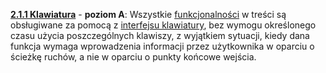 [**2.1.1 Klawiatura**](https://wcag.lepszyweb.pl/#keyboard) - **poziom A**: Wszystkie <a href="#" data-toggle="tooltip" data-original-title="{{site.data.glossary.funkcjonalnosc | strip_html | replace: '*', ''}}">funkcjonalności</a> w treści są obsługiwane za pomocą z <a href="#" data-toggle="tooltip" data-original-title="{{site.data.glossary.interfejs_klawiaturowy | strip_html | replace: '*', ''}}">interfejsu klawiatury</a>, bez wymogu określonego czasu użycia poszczególnych klawiszy, z wyjątkiem sytuacji, kiedy dana funkcja wymaga wprowadzenia informacji przez użytkownika w oparciu o ścieżkę ruchów, a nie w oparciu o punkty końcowe wejścia.
